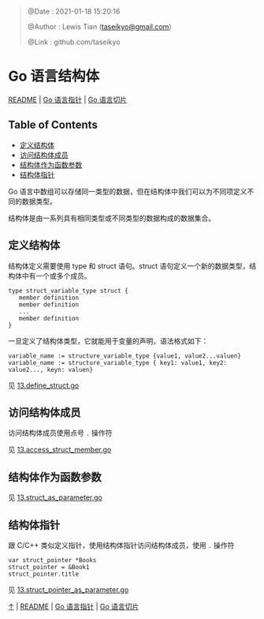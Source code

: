 > @Date    : 2021-01-18 15:20:16
>
> @Author  : Lewis Tian (taseikyo@gmail.com)
>
> @Link    : github.com/taseikyo

# Go 语言结构体

[README](../README.md) | [Go 语言指针](11.go-pointers.md) | [Go 语言切片](13.go-slice.md)

## Table of Contents

- [定义结构体](#定义结构体)
- [访问结构体成员](#访问结构体成员)
- [结构体作为函数参数](#结构体作为函数参数)
- [结构体指针](#结构体指针)

Go 语言中数组可以存储同一类型的数据，但在结构体中我们可以为不同项定义不同的数据类型。

结构体是由一系列具有相同类型或不同类型的数据构成的数据集合。

## 定义结构体

结构体定义需要使用 type 和 struct 语句。struct 语句定义一个新的数据类型，结构体中有一个或多个成员。

```Golang
type struct_variable_type struct {
   member definition
   member definition
   ...
   member definition
}
```

一旦定义了结构体类型，它就能用于变量的声明，语法格式如下：

```Golang
variable_name := structure_variable_type {value1, value2...valuen}
variable_name := structure_variable_type { key1: value1, key2: value2..., keyn: valuen}
```

见 [13.define_struct.go](../code/13.define_struct.go)

## 访问结构体成员

访问结构体成员使用点号 `.` 操作符

见 [13.access_struct_member.go](../code/13.access_struct_member.go)

## 结构体作为函数参数

见 [13.struct_as_parameter.go](../code/13.struct_as_parameter.go)

## 结构体指针

跟 C/C++ 类似定义指针，使用结构体指针访问结构体成员，使用 `.` 操作符

```Golang
var struct_pointer *Books
struct_pointer = &Book1
struct_pointer.title
```

见 [13.struct_pointer_as_parameter.go](../code/13.struct_pointer_as_parameter.go)

[↑](#go-语言指针) | [README](../README.md) | [Go 语言指针](11.go-pointers.md) | [Go 语言切片](13.go-slice.md)
